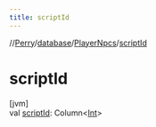 ```yaml
---
title: scriptId
---
```

//[Perry](../../../index.html)/[database](../index.html)/[PlayerNpcs](index.html)/[scriptId](script-id.html)



# scriptId



[jvm]\
val [scriptId](script-id.html): Column&lt;[Int](https://kotlinlang.org/api/latest/jvm/stdlib/kotlin/-int/index.html)&gt;




